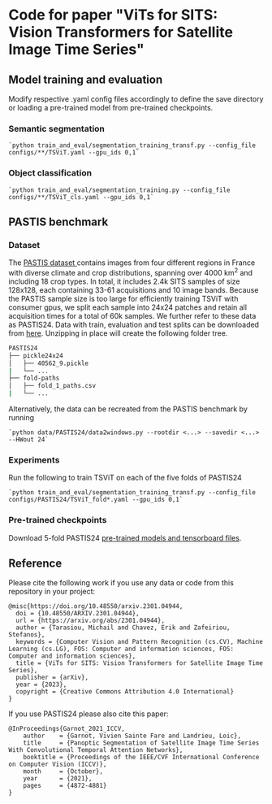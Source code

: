 # Code for paper "ViTs for SITS: Vision Transformers for Satellite Image Time Series"

## Model training and evaluation
Modify respective .yaml config files accordingly to define the save directory or loading a pre-trained model from pre-trained checkpoints. 

### Semantic segmentation
	`python train_and_eval/segmentation_training_transf.py --config_file configs/**/TSViT.yaml --gpu_ids 0,1`

### Object classification
	`python train_and_eval/segmentation_training.py --config_file configs/**/TSViT_cls.yaml --gpu_ids 0,1`
	
## PASTIS benchmark

### Dataset
The [PASTIS dataset ](https://github.com/VSainteuf/pastis-benchmark) contains images from four different regions in France with diverse climate and 
crop distributions, spanning over 4000 km<sup>2</sup> and including 18 crop types. In total, it includes 2.4k SITS samples of 
size 128x128, each containing 33-61 acquisitions and 10 image bands. Because the PASTIS sample size is too 
large for efficiently training TSViT with consumer gpus, we split each sample into 24x24 patches and retain 
all acquisition times for a total of 60k samples. We further refer to these data as PASTIS24. 
Data with train, evaluation and test splits can be downloaded from [here](https://drive.google.com/file/d/1Av9hou8DviCJsEB9a_XU9SyqTuNxVpdE/view?usp=share_link). 
Unzipping in place will create the following folder tree.
```bash
PASTIS24
├── pickle24x24
│   ├── 40562_9.pickle
|   └── ...
├── fold-paths
│   ├── fold_1_paths.csv
|   └── ...
```
Alternatively, the data can be recreated from the PASTIS benchmark by running

	`python data/PASTIS24/data2windows.py --rootdir <...> --savedir <...> --HWout 24`

### Experiments
Run the following to train TSViT on each of the five folds of PASTIS24 

	`python train_and_eval/segmentation_training_transf.py --config_file configs/PASTIS24/TSViT_fold*.yaml --gpu_ids 0,1`

### Pre-trained checkpoints
Download 5-fold PASTIS24 [pre-trained models and tensorboard files](https://drive.google.com/file/d/1AzWEtHxojuCjaIsekja4J54LuEb9e7kw/view?usp=share_link).


## Reference
Please cite the following work if you use any data or code from this repository in your project: 
```
@misc{https://doi.org/10.48550/arxiv.2301.04944,
  doi = {10.48550/ARXIV.2301.04944},
  url = {https://arxiv.org/abs/2301.04944},
  author = {Tarasiou, Michail and Chavez, Erik and Zafeiriou, Stefanos},
  keywords = {Computer Vision and Pattern Recognition (cs.CV), Machine Learning (cs.LG), FOS: Computer and information sciences, FOS: Computer and information sciences},
  title = {ViTs for SITS: Vision Transformers for Satellite Image Time Series},
  publisher = {arXiv},
  year = {2023},
  copyright = {Creative Commons Attribution 4.0 International}
}
```

If you use PASTIS24 please also cite this paper: 
```
@InProceedings{Garnot_2021_ICCV,
    author    = {Garnot, Vivien Sainte Fare and Landrieu, Loic},
    title     = {Panoptic Segmentation of Satellite Image Time Series With Convolutional Temporal Attention Networks},
    booktitle = {Proceedings of the IEEE/CVF International Conference on Computer Vision (ICCV)},
    month     = {October},
    year      = {2021},
    pages     = {4872-4881}
}
```

